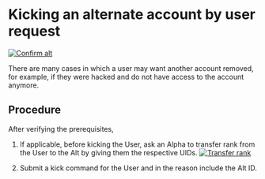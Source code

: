 # Kicking an alternate account by user request

[![Confirm alt](https://img.shields.io/badge/Requires-Confirm_Alt-red)](/Other/ConfirmAlt.md)

There are many cases in which a user may want another account removed, for example, if they were hacked and do not have access to the account anymore.

## Procedure

After verifying the prerequisites,

1. If applicable, before kicking the User, ask an Alpha to transfer rank from the User to the Alt by giving them the respective UIDs. [![Transfer rank](https://img.shields.io/badge/kb-Transfer_Rank-blue)](/Other/TransferRank.md)

2. Submit a kick command for the User and in the reason include the Alt ID. 

<!-- Tags: alt kick user kick alt remove user remove alt -->

